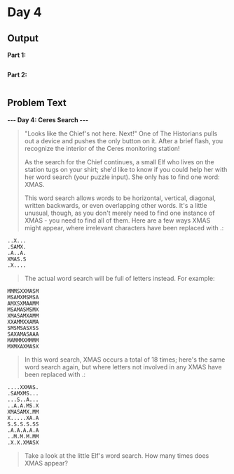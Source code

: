 # Day 4

## Output

**Part 1:**
```

```

**Part 2:**
```

```

## Problem Text

**--- Day 4: Ceres Search ---**

> "Looks like the Chief's not here. Next!" One of The Historians pulls out a device and pushes the only button on it. After a brief flash, you recognize the interior of the Ceres monitoring station!
> 
> As the search for the Chief continues, a small Elf who lives on the station tugs on your shirt; she'd like to know if you could help her with her word search (your puzzle input). She only has to find one word: XMAS.
> 
> This word search allows words to be horizontal, vertical, diagonal, written backwards, or even overlapping other words. It's a little unusual, though, as you don't merely need to find one instance of XMAS - you need to find all of them. Here are a few ways XMAS might appear, where irrelevant characters have been replaced with .:

```
..X...
.SAMX.
.A..A.
XMAS.S
.X....
```

> The actual word search will be full of letters instead. For example:

```
MMMSXXMASM
MSAMXMSMSA
AMXSXMAAMM
MSAMASMSMX
XMASAMXAMM
XXAMMXXAMA
SMSMSASXSS
SAXAMASAAA
MAMMMXMMMM
MXMXAXMASX
```

> In this word search, XMAS occurs a total of 18 times; here's the same word search again, but where letters not involved in any XMAS have been replaced with .:

``` 
....XXMAS.
.SAMXMS...
...S..A...
..A.A.MS.X
XMASAMX.MM
X.....XA.A
S.S.S.S.SS
.A.A.A.A.A
..M.M.M.MM
.X.X.XMASX
```

> Take a look at the little Elf's word search. How many times does XMAS appear?
